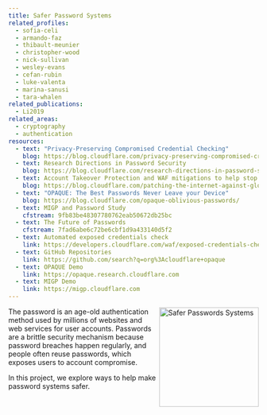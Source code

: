 ```yaml
---
title: Safer Password Systems
related_profiles:
  - sofia-celi
  - armando-faz
  - thibault-meunier
  - christopher-wood
  - nick-sullivan
  - wesley-evans
  - cefan-rubin
  - luke-valenta
  - marina-sanusi
  - tara-whalen
related_publications:
  - Li2019
related_areas:
  - cryptography
  - authentication
resources:
  - text: "Privacy-Preserving Compromised Credential Checking"
    blog: https://blog.cloudflare.com/privacy-preserving-compromised-credential-checking/
  - text: Research Directions in Password Security
    blog: https://blog.cloudflare.com/research-directions-in-password-security/
  - text: Account Takeover Protection and WAF mitigations to help stop Global Brute Force Campaigns
    blog: https://blog.cloudflare.com/patching-the-internet-against-global-brute-force-campaigns/
  - text: "OPAQUE: The Best Passwords Never Leave your Device"
    blog: https://blog.cloudflare.com/opaque-oblivious-passwords/
  - text: MIGP and Password Study
    cfstream: 9fb83be48307780762eab50672db25bc
  - text: The Future of Passwords
    cfstream: 7fad6abe6c72be6cbf1d9a433140d5f2
  - text: Automated exposed credentials check
    link: https://developers.cloudflare.com/waf/exposed-credentials-check
  - text: GitHub Repositories
    link: https://github.com/search?q=org%3Acloudflare+opaque
  - text: OPAQUE Demo
    link: https://opaque.research.cloudflare.com
  - text: MIGP Demo
    link: https://migp.cloudflare.com
---
```


<img src="https://blog.cloudflare.com/content/images/2020/12/Opaque-Header-1.png" alt="Safer Passwords Systems" width="200" align="right" />

The password is an age-old authentication method used by millions of websites and web services for user accounts. Passwords are a brittle security mechanism because password breaches happen regularly, and people often reuse passwords, which exposes users to account compromise.

In this project, we explore ways to help make password systems safer.
